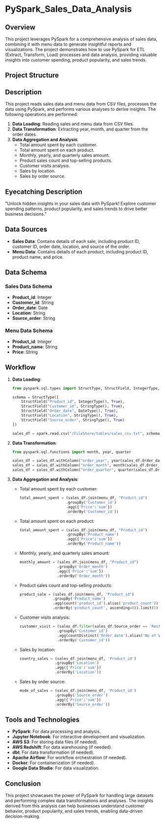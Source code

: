 # PySpark_Sales_Data_Analysis

## Overview

This project leverages PySpark for a comprehensive analysis of sales data, combining it with menu data to generate insightful reports and visualizations. The project demonstrates how to use PySpark for ETL (Extract, Transform, Load) processes and data analysis, providing valuable insights into customer spending, product popularity, and sales trends.

## Project Structure


## Description

This project reads sales data and menu data from CSV files, processes the data using PySpark, and performs various analyses to derive insights. The following operations are performed:

1. **Data Loading**: Reading sales and menu data from CSV files.
2. **Data Transformation**: Extracting year, month, and quarter from the order dates.
3. **Data Aggregation and Analysis**:
   - Total amount spent by each customer.
   - Total amount spent on each product.
   - Monthly, yearly, and quarterly sales amount.
   - Product sales count and top-selling products.
   - Customer visits analysis.
   - Sales by location.
   - Sales by order source.

## Eyecatching Description

"Unlock hidden insights in your sales data with PySpark! Explore customer spending patterns, product popularity, and sales trends to drive better business decisions."

## Data Sources

- **Sales Data**: Contains details of each sale, including product ID, customer ID, order date, location, and source of the order.
- **Menu Data**: Contains details of each product, including product ID, product name, and price.

## Data Schema

### Sales Data Schema
- **Product_id**: Integer
- **Customer_id**: String
- **Order_date**: Date
- **Location**: String
- **Source_order**: String

### Menu Data Schema
- **Product_id**: Integer
- **Product_name**: String
- **Price**: String

## Workflow

1. **Data Loading**:
    ```python
    from pyspark.sql.types import StructType, StructField, IntegerType, StringType, DateType

    schema = StructType([
        StructField("Product_id", IntegerType(), True),
        StructField("Customer_id", StringType(), True),
        StructField("Order_date", DateType(), True),
        StructField("Location", StringType(), True),
        StructField("Source_order", StringType(), True)
    ])

    sales_df = spark.read.csv("/FileStore/tables/sales_csv.txt", schema=schema)
    ```

2. **Data Transformation**:
    ```python
    from pyspark.sql.functions import month, year, quarter

    sales_df = sales_df.withColumn("order_year", year(sales_df.Order_date))
    sales_df = sales_df.withColumn("order_month", month(sales_df.Order_date))
    sales_df = sales_df.withColumn("order_quarter", quarter(sales_df.Order_date))
    ```

3. **Data Aggregation and Analysis**:
    - Total amount spent by each customer:
        ```python
        total_amount_spent = (sales_df.join(menu_df, "Product_id")
                             .groupBy('Customer_id')
                             .agg({'Price':'sum'})
                             .orderBy('Customer_id'))
        ```

    - Total amount spent on each product:
        ```python
        total_amount_spent = (sales_df.join(menu_df, "Product_id")
                             .groupBy('Product_name')
                             .agg({'Price':'sum'})
                             .orderBy('Product_name'))
        ```

    - Monthly, yearly, and quarterly sales amount:
        ```python
        monthly_amount = (sales_df.join(menu_df, "Product_id")
                         .groupBy('Order_month')
                         .agg({'Price':'sum'})
                         .orderBy('Order_month'))
        ```

    - Product sales count and top-selling products:
        ```python
        product_sale = (sales_df.join(menu_df, "Product_id")
                       .groupBy('Product_name')
                       .agg(count('product_id').alias('product_count'))
                       .orderBy('product_count', ascending=0)).limit(5)
        ```

    - Customer visits analysis:
        ```python
        customer_visit = (sales_df.filter(sales_df.Source_order == 'Restaurant')
                         .groupBy('Customer_id')
                         .agg(countDistinct('Order_date').alias('No of Visits'))
                         .orderBy('Customer_id'))
        ```

    - Sales by location:
        ```python
        country_sales = (sales_df.join(menu_df, 'Product_id')
                        .groupBy('Location')
                        .agg({'Price':'sum'})
                        .orderBy('Location'))
        ```

    - Sales by order source:
        ```python
        mode_of_sales = (sales_df.join(menu_df, 'Product_id')
                        .groupBy('Source_order')
                        .agg({'Price':'sum'})
                        .orderBy('Source_order'))
        ```

## Tools and Technologies

- **PySpark**: For data processing and analysis.
- **Jupyter Notebook**: For interactive development and visualization.
- **AWS S3**: For storing data files (if needed).
- **AWS Redshift**: For data warehousing (if needed).
- **dbt**: For data transformation (if needed).
- **Apache Airflow**: For workflow orchestration (if needed).
- **Docker**: For containerization (if needed).
- **Google Data Studio**: For data visualization.

## Conclusion

This project showcases the power of PySpark for handling large datasets and performing complex data transformations and analyses. The insights derived from this analysis can help businesses understand customer behavior, product popularity, and sales trends, enabling data-driven decision-making.

